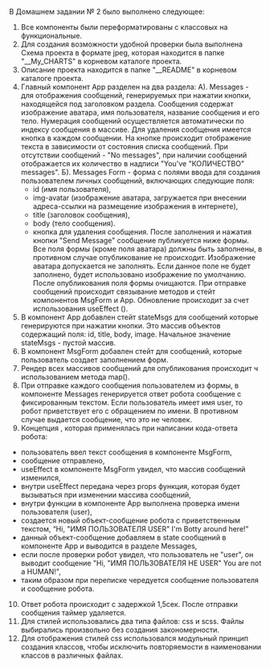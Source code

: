 В Домашнем задании № 2 было выполнено следующее:

1. Все компоненты были переформатированы с классовых на функциональные.
2. Для создания возможности удобной проверки была выполнена Схема проекта в формате jpeg, которая находится в папке "__My_CHARTS" в корневом каталоге проекта.
3. Описание проекта находится в папке "__README" в корневом каталоге проекта.
4. Главный компонент Арр разделен на два раздела:
	А). Messages - для отображения сообщений, генерируемых при нажатии кнопки, находящейся под заголовком раздела.
	Сообщения содержат изображение аватара, имя пользователя, название сообщения и его тело. Нумерация сообщений осуществляется автоматически по индексу сообщения в массиве.
	Для удаления сообщения имеется кнопка в каждом сообщении.
	На кнопке происходит отображение текста в зависимости от состояния списка сообщений. При отсутствии сообщений - "No messages", при наличии сообщений отображается их количество в надписи "You've "КОЛИЧЕСТВО" messages". 
	Б). Messages Form - форма с полями ввода для создания пользователем личных сообщений, включающих следующие поля:
	- id (имя пользователя),
	- img-avatar (изображение аватара, загружается при внесении адреса-ссылки на размещение изображения в интернете),
	- title (заголовок сообщения),
	- body (тело сообщения).
	- кнопка для удаления сообщения.
	После заполнения и нажатия кнопки "Send Message" сообщение публикуется ниже формы.
	Все поля формы (кроме поля аватара) должны быть заполнены, в противном случае опубликование не происходит. Изображение аватара допускается не заполнять. Если данное поле не будет заполнено, будет использовано изображение по умолчанию.
	После опубликования поля формы очищаются.
	При отправке сообщений происходит связывание методов и стейт компонентов MsgForm и Арр. Обновление происходит за счет использования useEffect ().
5. В компонент App добавлен стейт stateMsgs для сообщений которые генерируются при нажатии кнопки. Это массив объектов содержащий поля: id, title, body, image. Начальное значение stateMsgs - пустой массив.
6. В компонент MsgForm добавлен стейт для сообщений, которые пользователь создает заполнением форм.
7. Рендер всех массивов сообщений для опубликования происходит ч использованием метода map().
8. При отправке каждого сообщения пользователем из формы, в компоненте Messages генерируется ответ робота сообщение с фиксированным текстом. Если пользователь имеет имя user, то робот приветствует его с обращением по имени. В противном случае выдается сообщение, что это не человек.
9. Концепция , которая применялась при написании кода-ответа робота:
- пользователь ввел текст сообщения в компоненте MsgForm,
- сообщение отправлено,
- useEffect в компоненте MsgForm увидел, что массив сообщений изменился,
- внутри useEffect передана через props функция, которая будет вызываться при изменении массива сообщений, 
- внутри функции в компоненте Арр выполнена проверка имени пользователя (user),
- создается новый объект-сообщение робота с приветственным текстом, “Hi, "ИМЯ ПОЛЬЗОВАТЕЛЯ USER" I'm Botty around here!”
- данный объект-сообщение добавляем в state сообщений в компоненте Арр и выводится в разделе Messages,
- если после проверки робот увидел, что пользователь не "user", он выводит сообщение "Hi, "ИМЯ ПОЛЬЗОВАТЕЛЯ НЕ USER" You are not a HUMAN!", 
- таким образом при переписке чередуется сообщение пользователя и сообщение робота.
10. Ответ робота происходит с задержкой 1,5сек. После отправки сообщения таймер удаляется.
11. Для стилей использовались два типа файлов: css и scss. Файлы выбирались произвольно без создания закономерности.
12. Для отображения стилей css использовался модульный принцип создания классов, чтобы исключить повторяемости в наименовании классов в различных файлах.

